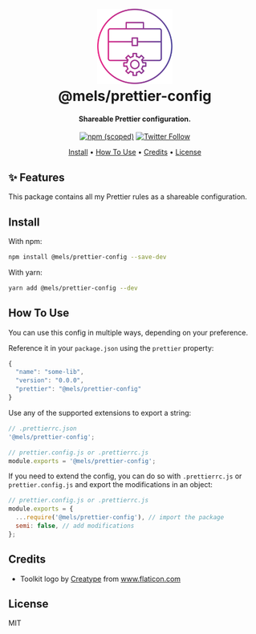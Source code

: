<h1 align="center">
  <br>
  <img src="https://raw.githubusercontent.com/melanieseltzer/toolkit/main/assets/toolkit.png" alt="Toolkit" width="150">
  <br>
  @mels/prettier-config
  <br>
</h1>

<h4 align="center">Shareable Prettier configuration.</h4>

<p align="center">
  <a href="https://www.npmjs.com/package/@mels/prettier-config"><img alt="npm (scoped)" src="https://img.shields.io/npm/v/@mels/prettier-config"></a>
  <a href="https://twitter.com/melanieseltzer"><img alt="Twitter Follow" src="https://img.shields.io/twitter/follow/melanieseltzer?style=social"></a>
</p>

<p align="center">
  <a href="#install">Install</a> •
  <a href="#how-to-use">How To Use</a> •
  <a href="#credits">Credits</a> •
  <a href="#license">License</a>
</p>

## ✨ Features

This package contains all my Prettier rules as a shareable configuration.

## Install

With npm:

```bash
npm install @mels/prettier-config --save-dev
```

With yarn:

```bash
yarn add @mels/prettier-config --dev
```

## How To Use

You can use this config in multiple ways, depending on your preference.

Reference it in your `package.json` using the `prettier` property:

```js
{
  "name": "some-lib",
  "version": "0.0.0",
  "prettier": "@mels/prettier-config"
}
```

Use any of the supported extensions to export a string:

```js
// .prettierrc.json
'@mels/prettier-config';
```

```js
// prettier.config.js or .prettierrc.js
module.exports = '@mels/prettier-config';
```

If you need to extend the config, you can do so with `.prettierrc.js` or `prettier.config.js` and export the modifications in an object:

```js
// prettier.config.js or .prettierrc.js
module.exports = {
  ...require('@mels/prettier-config'), // import the package
  semi: false, // add modifications
};
```

## Credits

- Toolkit logo by <a href="https://www.flaticon.com/authors/creatype" title="Creatype">Creatype</a> from <a href="https://www.flaticon.com/" title="Flaticon">www.flaticon.com</a>

## License

MIT
